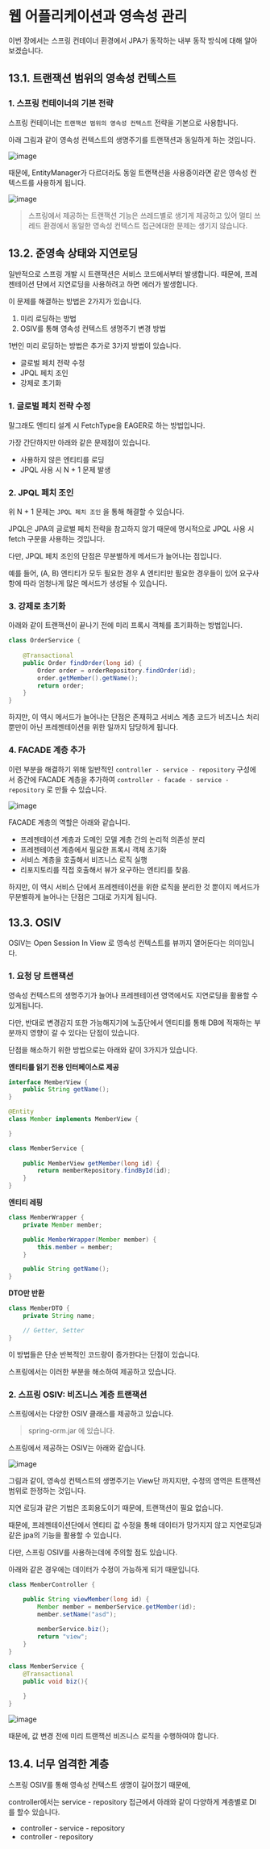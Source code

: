 # 웹 어플리케이션과 영속성 관리

이번 장에서는 스프링 컨테이너 환경에서 JPA가 동작하는 내부 동작 방식에 대해 알아보겠습니다.

## 13.1. 트랜잭션 범위의 영속성 컨텍스트

### 1. 스프링 컨테이너의 기본 전략

스프링 컨테이너는 `트랜잭션 범위의 영속성 컨텍스트` 전략을 기본으로 사용합니다.

아래 그림과 같이 영속성 컨텍스트의 생명주기를 트랜잭션과 동일하게 하는 것입니다.

![image](https://user-images.githubusercontent.com/31622350/99870963-426acf00-2c1a-11eb-9144-52e1a6a4895c.png)


때문에, EntityManager가 다르더라도 동일 트랜잭션을 사용중이라면 같은 영속성 컨텍스트를 사용하게 됩니다.

![image](https://user-images.githubusercontent.com/31622350/99871000-95448680-2c1a-11eb-929c-036bfa671c21.png)


> 스프링에서 제공하는 트랜잭션 기능은 쓰레드별로 생기게 제공하고 있어 멀티 쓰레드 환경에서 동일한 영속성 컨텍스트 접근에대한 문제는 생기지 않습니다.

## 13.2. 준영속 상태와 지연로딩

일반적으로 스프링 개발 시 트랜잭션은 서비스 코드에서부터 발생합니다.
때문에, 프레젠테이션 단에서 지연로딩을 사용하려고 하면 에러가 발생합니다.

이 문제를 해결하는 방법은 2가지가 있습니다.

1. 미리 로딩하는 방법
2. OSIV를 통해 영속성 컨텍스트 생명주기 변경 방법


1번인 미리 로딩하는 방법은 추가로 3가지 방법이 있습니다.

- 글로벌 페치 전략 수정
- JPQL 페치 조인
- 강제로 초기화


### 1. 글로벌 페치 전략 수정

말그래도 엔티티 설계 시 FetchType을 EAGER로 하는 방법입니다.

가장 간단하지만 아래와 같은 문제점이 있습니다.

- 사용하지 않은 엔티티를 로딩
- JPQL 사용 시 N + 1 문제 발생


### 2. JPQL 페치 조인

위 N + 1 문제는 `JPQL 페치 조인` 을 통해 해결할 수 있습니다.

JPQL은 JPA의 글로벌 페치 전략을 참고하지 않기 때문에 명시적으로 JPQL 사용 시 fetch 구문을 사용하는 것입니다.

다만, JPQL 페치 조인의 단점은 무분별하게 메서드가 늘어나는 점입니다.

예를 들어, (A, B) 엔티티가 모두 필요한 경우 A 엔티티만 필요한 경우들이 있어
요구사항에 따라 엄청나게 많은 메서드가 생성될 수 있습니다.


### 3. 강제로 초기화

아래와 같이 트랜잭션이 끝나기 전에 미리 프록시 객체를 초기화하는 방법입니다.


```java
class OrderService {
    
    @Transactional
    public Order findOrder(long id) {
        Order order = orderRepository.findOrder(id);
        order.getMember().getName();
        return order;
    }
}
```

하지만, 이 역시 메서드가 늘어나는 단점은 존재하고 서비스 계층 코드가 
비즈니스 처리뿐만이 아닌 프레젠테이션을 위한 일까지 담당하게 됩니다.


### 4. FACADE 계층 추가

이런 부분을 해결하기 위해 일반적인 `controller - service - repository` 구성에서 
중간에 FACADE 계층을 추가하여 `controller - facade - service - repository` 로 만들 수 있습니다.

![image](https://user-images.githubusercontent.com/31622350/99871516-d048b900-2c1e-11eb-9c4c-51f68780931a.png)


FACADE 계층의 역할은 아래와 같습니다.

- 프레젠테이션 계층과 도메인 모델 계층 간의 논리적 의존성 분리
- 프레젠테이션 계층에서 필요한 프록시 객체 초기화
- 서비스 계층을 호출해서 비즈니스 로직 실행
- 리포지토리를 직접 호출해서 뷰가 요구하는 엔티티를 찾음.

하지만, 이 역시 서비스 단에서 프레젠테이션을 위한 로직을 분리한 것 뿐이지
메서드가 무분별하게 늘어나는 단점은 그대로 가지게 됩니다.


## 13.3. OSIV

OSIV는 Open Session In View 로 영속성 컨텍스트를 뷰까지 열어둔다는 의미입니다.

### 1. 요청 당 트랜잭션

영속성 컨텍스트의 생명주기가 늘어나 프레젠테이션 영역에서도 지연로딩을 활용할 수 있게됩니다.

다만, 반대로 변경감지 또한 가능해지기에 노출단에서 엔티티를 통해 DB에 적재하는 부분까지 영향이 갈 수 있다는 단점이 있습니다.

단점을 해소하기 위한 방법으로는 아래와 같이 3가지가 있습니다.

<b>엔티티를 읽기 전용 인터페이스로 제공</b>

```java
interface MemberView {
    public String getName();
}

@Entity 
class Member implements MemberView {

}

class MemberService {
    
    public MemberView getMember(long id) {
        return memberRepository.findById(id);
    }
}
```

<b> 엔티티 레핑 </b>

```java
class MemberWrapper {
    private Member member;

    public MemberWrapper(Member member) {
        this.member = member;
    }

    public String getName();
}
```

<b> DTO만 반환 </b>

```java
class MemberDTO {
    private String name;

    // Getter, Setter
}
```

이 방법들은 단순 반복적인 코드량이 증가한다는 단점이 있습니다.

스프링에서는 이러한 부분을 해소하여 제공하고 있습니다.


### 2. 스프링 OSIV: 비즈니스 계층 트랜잭션

스프링에서는 다양한 OSIV 클래스를 제공하고 있습니다.
> spring-orm.jar 에 있습니다.

스프링에서 제공하는 OSIV는 아래와 같습니다.

![image](https://user-images.githubusercontent.com/31622350/99871838-e9eb0000-2c20-11eb-8c7f-fb9307a0aa29.png)


그림과 같이, 영속성 컨텍스트의 생명주기는 View단 까지지만, 수정의 영역은 트랜잭션 범위로 한정하는 것입니다.

지연 로딩과 같은 기법은 조회용도이기 때문에, 트랜잭션이 필요 없습니다.

때문에, 프레젠테이션단에서 엔티티 값 수정을 통해 데이터가 망가지지 않고
지연로딩과 같은 jpa의 기능을 활용할 수 있습니다.

다만, 스프링 OSIV를 사용하는데에 주의할 점도 있습니다.

아래와 같은 경우에는 데이터가 수정이 가능하게 되기 때문입니다.

```java
class MemberController {

    public String viewMember(long id) {
        Member member = memberService.getMember(id);
        member.setName("asd");
        
        memberService.biz();
        return "view";
    }
}

class MemberService {
    @Transactional
    public void biz(){
        
    }
}
```

![image](https://user-images.githubusercontent.com/31622350/99871985-be1c4a00-2c21-11eb-9949-1c1579939d6c.png)


때문에, 값 변경 전에 미리 트랜잭션 비즈니스 로직을 수행하여야 합니다.

## 13.4. 너무 엄격한 계층

스프링 OSIV를 통해 영속성 컨텍스트 생명이 길어졌기 때문에,

controller에서는 service - repository 접근에서 아래와 같이 다양하게 계층별로 DI를 할수 있습니다.

- controller - service - repository
- controller - repository